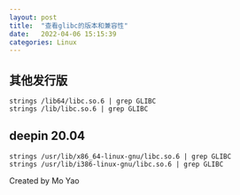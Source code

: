 ```yaml
---
layout: post
title:  "查看glibc的版本和兼容性"
date:   2022-04-06 15:15:39
categories: Linux
---
```


## 其他发行版

```
strings /lib64/libc.so.6 | grep GLIBC
strings /lib/libc.so.6 | grep GLIBC
```

## deepin 20.04

```
strings /usr/lib/x86_64-linux-gnu/libc.so.6 | grep GLIBC
strings /usr/lib/i386-linux-gnu/libc.so.6 | grep GLIBC
```

Created by Mo Yao